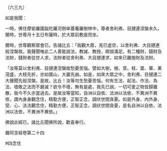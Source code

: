 （六三九）

如是我聞：

一時，佛住摩偷羅國跋陀羅河側傘蓋菴羅樹林中，尊者舍利弗、目揵連涅槃未久。爾時，世尊月十五日布薩時，於大眾前敷座而坐。

爾時，世尊觀察眾會已，告諸比丘：「我觀大眾，見已虛空，以舍利弗、大目揵連般涅槃故。我聲聞唯此二人善能說法，教誡、教授，辯說滿足。有二種財，錢財及法財，錢財者從世人求，法財者從舍利弗、大目揵連求，如來已離施財及法財。

「汝等莫以舍利弗、目揵連涅槃故愁憂苦惱。譬如大樹，根、莖、枝、葉、華、果茂盛，大枝先折，亦如寶山，大巖先崩。如是，如來大眾之中，舍利弗、目揵連二大聲聞先般涅槃。是故，比丘！汝等勿生愁憂苦惱，何有生法、起法、作法、為法、壞敗之法而不磨滅？欲令不壞，無有是處，我先已說，一切可愛之物皆歸離散，我今不久亦當過去。是故汝等當知，自洲以自依、法洲以法依、不異洲不異依，謂內身身觀念住，精勤方便，正智正念，調伏世間貪憂。如是外身、內外身、受、心、法法觀念住，精勤方便，正智正念，調伏世間貪憂，是名自洲以自依，法洲以法依，不異洲不異依。」

佛說此經已，諸比丘聞佛所說，歡喜奉行。

雜阿含經卷第二十四






#四念住
